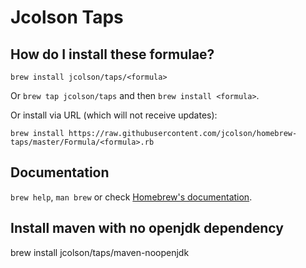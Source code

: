 # Jcolson Taps

## How do I install these formulae?
`brew install jcolson/taps/<formula>`

Or `brew tap jcolson/taps` and then `brew install <formula>`.

Or install via URL (which will not receive updates):

```
brew install https://raw.githubusercontent.com/jcolson/homebrew-taps/master/Formula/<formula>.rb
```

## Documentation
`brew help`, `man brew` or check [Homebrew's documentation](https://docs.brew.sh).

## Install maven with no openjdk dependency
brew install jcolson/taps/maven-noopenjdk

